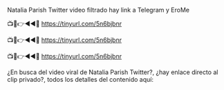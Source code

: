 Natalia Parish Twitter video filtrado hay link a Telegram y EroMe

📺📱👉◄◄🔴  https://tinyurl.com/5n6bjbnr

📺📱👉◄◄🔴  https://tinyurl.com/5n6bjbnr

📺📱👉◄◄🔴  https://tinyurl.com/5n6bjbnr

¿En busca del video viral de Natalia Parish Twitter?, ¿hay enlace directo al clip privado?, todos los detalles del contenido aquí:
